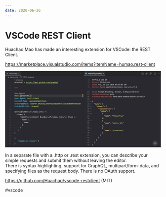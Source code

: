 ```yaml
---
date: 2020-06-26
---
```


# VSCode REST Client

Huachao Mao has made an interesting extension for VSCode: the REST Client.

https://marketplace.visualstudio.com/items?itemName=humao.rest-client

[![REST client](vscode-rest-client.png "REST client")](vscode-rest-client.png)

In a separate file with a .http or .rest extension, you can describe your simple requests and submit them without leaving the editor.  
There is syntax highlighting, support for GraphQL, multipart/form-data, and specifying files as the request body.
There is no OAuth support.

https://github.com/Huachao/vscode-restclient (MIT)

#vscode
